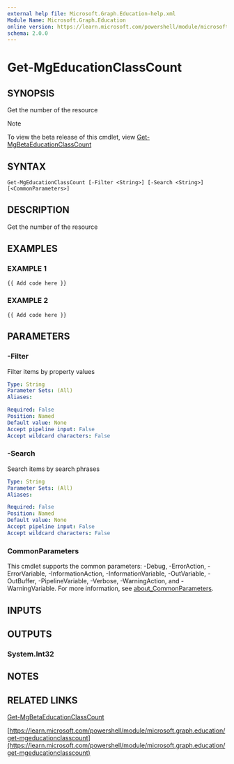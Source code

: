 ```yaml
---
external help file: Microsoft.Graph.Education-help.xml
Module Name: Microsoft.Graph.Education
online version: https://learn.microsoft.com/powershell/module/microsoft.graph.education/get-mgeducationclasscount
schema: 2.0.0
---
```


# Get-MgEducationClassCount

## SYNOPSIS
Get the number of the resource

> [!NOTE]
> To view the beta release of this cmdlet, view [Get-MgBetaEducationClassCount](/powershell/module/Microsoft.Graph.Beta.Education/Get-MgBetaEducationClassCount?view=graph-powershell-beta)

## SYNTAX

```
Get-MgEducationClassCount [-Filter <String>] [-Search <String>] [<CommonParameters>]
```

## DESCRIPTION
Get the number of the resource

## EXAMPLES

### EXAMPLE 1
```
{{ Add code here }}
```

### EXAMPLE 2
```
{{ Add code here }}
```

## PARAMETERS

### -Filter
Filter items by property values

```yaml
Type: String
Parameter Sets: (All)
Aliases:

Required: False
Position: Named
Default value: None
Accept pipeline input: False
Accept wildcard characters: False
```

### -Search
Search items by search phrases

```yaml
Type: String
Parameter Sets: (All)
Aliases:

Required: False
Position: Named
Default value: None
Accept pipeline input: False
Accept wildcard characters: False
```

### CommonParameters
This cmdlet supports the common parameters: -Debug, -ErrorAction, -ErrorVariable, -InformationAction, -InformationVariable, -OutVariable, -OutBuffer, -PipelineVariable, -Verbose, -WarningAction, and -WarningVariable. For more information, see [about_CommonParameters](http://go.microsoft.com/fwlink/?LinkID=113216).

## INPUTS

## OUTPUTS

### System.Int32
## NOTES

## RELATED LINKS
[Get-MgBetaEducationClassCount](/powershell/module/Microsoft.Graph.Beta.Education/Get-MgBetaEducationClassCount?view=graph-powershell-beta)

[https://learn.microsoft.com/powershell/module/microsoft.graph.education/get-mgeducationclasscount](https://learn.microsoft.com/powershell/module/microsoft.graph.education/get-mgeducationclasscount)

